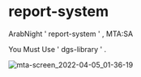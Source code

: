 # report-system
ArabNight ' report-system ' , MTA:SA

You Must Use ' dgs-library ' .

![mta-screen_2022-04-05_01-36-19](https://user-images.githubusercontent.com/102293840/187506759-11efbd99-2354-4021-9e0c-5f94f0cf8aa0.png)
